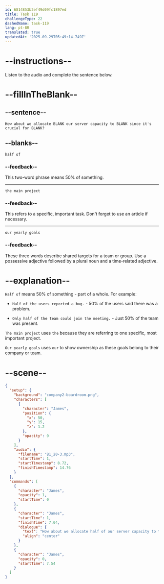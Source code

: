 ```yaml
---
id: 6814853b2ef49d09fc1897ed
title: Task 119
challengeType: 22
dashedName: task-119
lang: pt-BR
translated: true
updatedAt: '2025-09-29T05:49:14.749Z'
---
```


<!-- (Audio) James: How about we allocate half of our server capacity to the main project since it's crucial for our yearly goals? -->

# --instructions--

Listen to the audio and complete the sentence below.

# --fillInTheBlank--

## --sentence--

`How about we allocate BLANK our server capacity to BLANK since it's crucial for BLANK?`

## --blanks--

`half of`

### --feedback--

This two-word phrase means 50% of something.

---

`the main project`

### --feedback--

This refers to a specific, important task. Don't forget to use an article if necessary.

---

`our yearly goals`

### --feedback--

These three words describe shared targets for a team or group. Use a possessive adjective followed by a plural noun and a time-related adjective.

# --explanation--

`Half of` means 50% of something - part of a whole. For example:

- `Half of the users reported a bug.` - 50% of the users said there was a problem.

- `Only half of the team could join the meeting.` - Just 50% of the team was present.

`The main project` uses `the` because they are referring to one specific, most important project.

`Our yearly goals` uses `our` to show ownership as these goals belong to their company or team.

# --scene--

```json
{
  "setup": {
    "background": "company2-boardroom.png",
    "characters": [
      {
        "character": "James",
        "position": {
          "x": 50,
          "y": 15,
          "z": 1.2
        },
        "opacity": 0
      }
    ],
    "audio": {
      "filename": "B1_20-3.mp3",
      "startTime": 1,
      "startTimestamp": 8.72,
      "finishTimestamp": 14.76
    }
  },
  "commands": [
    {
      "character": "James",
      "opacity": 1,
      "startTime": 0
    },
    {
      "character": "James",
      "startTime": 1,
      "finishTime": 7.04,
      "dialogue": {
        "text": "How about we allocate half of our server capacity to the main project since it's crucial for our yearly goals?",
        "align": "center"
      }
    },
    {
      "character": "James",
      "opacity": 0,
      "startTime": 7.54
    }
  ]
}
```
